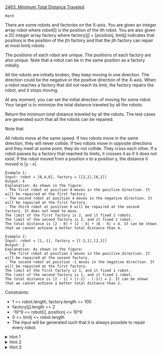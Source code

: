 [2463. Minimum Total Distance Traveled](https://leetcode.com/problems/minimum-total-distance-traveled/)

`Hard`

There are some robots and factories on the X-axis. You are given an integer array robot where robot[i] is the position of the ith robot. You are also given a 2D integer array factory where factory[j] = [positionj, limitj] indicates that positionj is the position of the jth factory and that the jth factory can repair at most limitj robots.

The positions of each robot are unique. The positions of each factory are also unique. Note that a robot can be in the same position as a factory initially.

All the robots are initially broken; they keep moving in one direction. The direction could be the negative or the positive direction of the X-axis. When a robot reaches a factory that did not reach its limit, the factory repairs the robot, and it stops moving.

At any moment, you can set the initial direction of moving for some robot. Your target is to minimize the total distance traveled by all the robots.

Return the minimum total distance traveled by all the robots. The test cases are generated such that all the robots can be repaired.

Note that

All robots move at the same speed.
If two robots move in the same direction, they will never collide.
If two robots move in opposite directions and they meet at some point, they do not collide. They cross each other.
If a robot passes by a factory that reached its limits, it crosses it as if it does not exist.
If the robot moved from a position x to a position y, the distance it moved is |y - x|.
 

```
Example 1:
Input: robot = [0,4,6], factory = [[2,2],[6,2]]
Output: 4
Explanation: As shown in the figure:
- The first robot at position 0 moves in the positive direction. It will be repaired at the first factory.
- The second robot at position 4 moves in the negative direction. It will be repaired at the first factory.
- The third robot at position 6 will be repaired at the second factory. It does not need to move.
The limit of the first factory is 2, and it fixed 2 robots.
The limit of the second factory is 2, and it fixed 1 robot.
The total distance is |2 - 0| + |2 - 4| + |6 - 6| = 4. It can be shown that we cannot achieve a better total distance than 4.

Example 2:
Input: robot = [1,-1], factory = [[-2,1],[2,1]]
Output: 2
Explanation: As shown in the figure:
- The first robot at position 1 moves in the positive direction. It will be repaired at the second factory.
- The second robot at position -1 moves in the negative direction. It will be repaired at the first factory.
The limit of the first factory is 1, and it fixed 1 robot.
The limit of the second factory is 1, and it fixed 1 robot.
The total distance is |2 - 1| + |(-2) - (-1)| = 2. It can be shown that we cannot achieve a better total distance than 2.
```

Constraints:

- 1 <= robot.length, factory.length <= 100
- factory[j].length == 2
- -10^9 <= robot[i], positionj <= 10^9
- 0 <= limitj <= robot.length
- The input will be generated such that it is always possible to repair every robot.

<details>
<summary>Hint 1</summary>

Sort robots and factories by their positions.
</details>

<details>
<summary>Hint 2</summary>

After sorting, notice that each factory should repair some subsegment of robots.
</details>

<details>
<summary>Hint 3</summary>

Find the minimum total distance to repair first i robots with first j factories.
</details>
